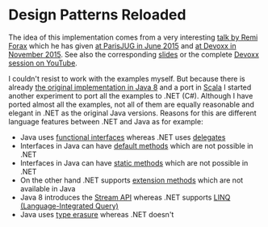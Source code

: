 # Design Patterns Reloaded
The idea of this implementation comes from a very interesting [talk by Remi Forax](https://github.com/forax/design-pattern-reloaded/) which he has given [at ParisJUG in June 2015](http://www.parisjug.org/xwiki/wiki/oldversion/view/Meeting/20150602) and [at Devoxx in November 2015](http://cfp.devoxx.be/2015/talk/KSD-8798/Design_Pattern_Reloaded).
See also the corresponding [slides](https://speakerdeck.com/forax/design-pattern-reloaded-parisjug) or the complete [Devoxx session on YouTube](https://www.youtube.com/watch?v=-k2X7guaArU).

I couldn't resist to work with the examples myself. But because there is already [the original implementation in Java 8](https://github.com/forax/design-pattern-reloaded/) and a port in [Scala](https://github.com/YannMoisan/design-pattern-reloaded) I started another experiment to port all the examples to .NET (C#). 
Although I have ported almost all the examples, not all of them are equally reasonable and elegant in .NET as the original Java versions.
Reasons for this are different language features between .NET and Java as for example:

* Java uses [functional interfaces](http://docs.oracle.com/javase/8/docs/api/java/lang/FunctionalInterface.html) whereas .NET uses [delegates](https://msdn.microsoft.com/en-us/library/ms173171.aspx)
* Interfaces in Java can have [default methods](http://docs.oracle.com/javase/tutorial/java/IandI/defaultmethods.html) which are not possible in .NET
* Interfaces in Java can have [static methods](http://www.journaldev.com/2752/java-8-interface-changes-static-methods-default-methods-functional-interfaces) which are not possible in .NET
* On the other hand .NET supports [extension methods](https://msdn.microsoft.com/en-us/library/bb383977.aspx) which are not available in Java
* Java 8 introduces the [Stream API](http://www.journaldev.com/2774/java-8-stream-api-example-tutorial) whereas .NET supports [LINQ (Language-Integrated Query)](https://msdn.microsoft.com/en-us/library/bb397926.aspx)
* Java uses [type erasure](http://docs.oracle.com/javase/tutorial/java/generics/erasure.html) whereas .NET doesn't
